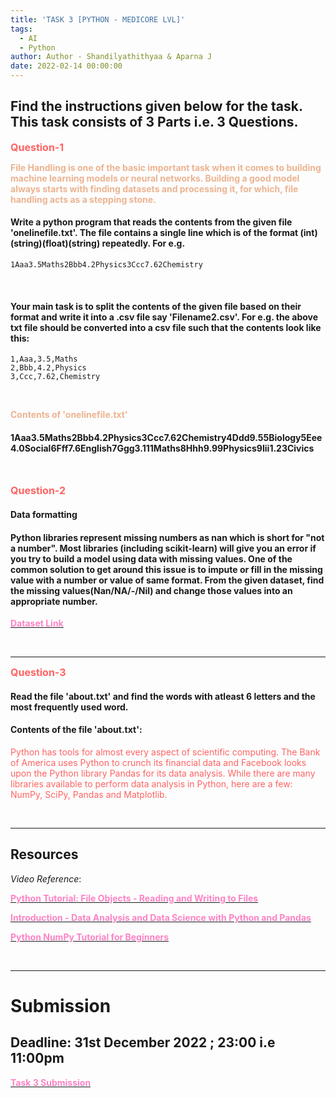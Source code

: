 ```yaml
---
title: 'TASK 3 [PYTHON - MEDICORE LVL]'
tags:
  - AI
  - Python
author: Author - Shandilyathithyaa & Aparna J
date: 2022-02-14 00:00:00
---
```


## Find the instructions given below for the task. This task consists of 3 Parts i.e. 3 Questions.

**<span style="color: #FF6363; font-size: 1rem;">Question-1</span>**

<span style="color: #ECB390; font-weight: bold;">File Handling is one of the basic important task when it comes to building machine learning models or neural networks. Building a good model always starts with finding datasets and processing it, for which, file handling acts as a stepping stone.</span>

#### Write a python program that reads the contents from the given file 'onelinefile.txt'. The file contains a single line which is of the format (int)(string)(float)(string) repeatedly. For e.g. 
```
1Aaa3.5Maths2Bbb4.2Physics3Ccc7.62Chemistry
```

<br>

#### Your main task is to split the contents of the given file based on their format and write it into a .csv file say 'Filename2.csv'. For e.g. the above txt file should be converted into a csv file such that the contents look like this:

```csv
1,Aaa,3.5,Maths
2,Bbb,4.2,Physics
3,Ccc,7.62,Chemistry
```
<br>

<span style="color: #ECB390; font-weight: bold;">Contents of 'onelinefile.txt'</span>

#### 1Aaa3.5Maths2Bbb4.2Physics3Ccc7.62Chemistry4Ddd9.55Biology5Eee4.0Social6Fff7.6English7Ggg3.111Maths8Hhh9.99Physics9Iii1.23Civics


<br>

**<span style="color: #FF6363; font-size: 1rem;">Question-2</span>**
#### Data formatting  

#### Python libraries represent missing numbers as nan which is short for "not a number". Most libraries (including scikit-learn) will give you an error if you try to build a model using data with missing values. One of the common solution to get around this issue is to impute or fill in the missing value with a number or value of same format. From the given dataset, find the missing values(Nan/NA/-/Nil) and change those values into an appropriate number.

[<span style="color: #FE83C6; font-weight: bold">Dataset Link</span>](https://github.com/cognizance-amrita/AI-Tasks/blob/main/Task-1/Q2-Dataset.csv)

<br>

<hr>

**<span style="color: #FF6363; font-size: 1rem;">Question-3</span>**
#### Read the file 'about.txt' and find the words with atleast 6 letters and the most frequently used word. 

#### Contents of the file 'about.txt': 

<span style="color: #FF6363;">Python has tools for almost every aspect of scientific computing. The Bank of America uses Python to crunch its financial data and Facebook looks upon the Python library Pandas for its data analysis. While there are many libraries available to perform data analysis in Python, here are a few: NumPy, SciPy, Pandas and Matplotlib.</span> 

<br>

<hr>

## Resources

*Video Reference*: 

[<span style="color: #FE83C6 ; font-weight: bold">Python Tutorial: File Objects - Reading and Writing to Files</span>](https://www.youtube.com/watch?v=Uh2ebFW8OYM)

[<span style="color: #FE83C6; font-weight: bold">Introduction - Data Analysis and Data Science with Python and Pandas</span>](https://www.youtube.com/watch?v=nLw1RNvfElg)

[<span style="color: #FE83C6; font-weight: bold">Python NumPy Tutorial for Beginners</span>](https://www.youtube.com/watch?v=QUT1VHiLmmI)
<br>

<br>

<hr>

# Submission 
## Deadline: <b>31st December 2022 ; 23:00 i.e 11:00pm </b>
[<b><span style="color: #FE83C6">Task 3 Submission</b></span>](https://forms.gle/qyhjnqMenfRTN6Dw8)

<br>
